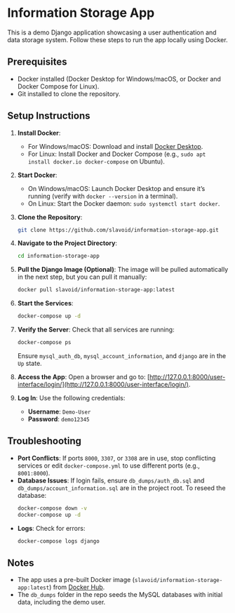 # Information Storage App

This is a demo Django application showcasing a user authentication and data storage system. Follow these steps to run the app locally using Docker.

## Prerequisites
- Docker installed (Docker Desktop for Windows/macOS, or Docker and Docker Compose for Linux).
- Git installed to clone the repository.

## Setup Instructions
1. **Install Docker**:
   - For Windows/macOS: Download and install [Docker Desktop](https://www.docker.com/products/docker-desktop/).
   - For Linux: Install Docker and Docker Compose (e.g., `sudo apt install docker.io docker-compose` on Ubuntu).

2. **Start Docker**:
   - On Windows/macOS: Launch Docker Desktop and ensure it’s running (verify with `docker --version` in a terminal).
   - On Linux: Start the Docker daemon: `sudo systemctl start docker`.

3. **Clone the Repository**:
   ```bash
   git clone https://github.com/slavoid/information-storage-app.git
   ```

4. **Navigate to the Project Directory**:
   ```bash
   cd information-storage-app
   ```

5. **Pull the Django Image (Optional)**:
   The image will be pulled automatically in the next step, but you can pull it manually:
   ```bash
   docker pull slavoid/information-storage-app:latest
   ```

6. **Start the Services**:
   ```bash
   docker-compose up -d
   ```

7. **Verify the Server**:
   Check that all services are running:
   ```bash
   docker-compose ps
   ```
   Ensure `mysql_auth_db`, `mysql_account_information`, and `django` are in the `Up` state.

8. **Access the App**:
   Open a browser and go to: [http://127.0.0.1:8000/user-interface/login/](http://127.0.0.1:8000/user-interface/login/).

9. **Log In**:
   Use the following credentials:
   - **Username**: `Demo-User`
   - **Password**: `demo12345`

## Troubleshooting
- **Port Conflicts**: If ports `8000`, `3307`, or `3308` are in use, stop conflicting services or edit `docker-compose.yml` to use different ports (e.g., `8001:8000`).
- **Database Issues**: If login fails, ensure `db_dumps/auth_db.sql` and `db_dumps/account_information.sql` are in the project root. To reseed the database:
  ```bash
  docker-compose down -v
  docker-compose up -d
  ```
- **Logs**: Check for errors:
  ```bash
  docker-compose logs django
  ```

## Notes
- The app uses a pre-built Docker image (`slavoid/information-storage-app:latest`) from [Docker Hub](https://hub.docker.com/r/slavoid/information-storage-app).
- The `db_dumps` folder in the repo seeds the MySQL databases with initial data, including the demo user.